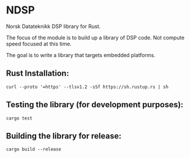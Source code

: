# NDSP
Norsk Datateknikk DSP library for Rust.

The focus of the module is to build up a library of DSP code.
Not compute speed focused at this time.

The goal is to write a library that targets embedded platforms.

## Rust Installation:
```
curl --proto '=https' --tlsv1.2 -sSf https://sh.rustup.rs | sh
```

## Testing the library (for development purposes):
```
cargo test
```

## Building the library for release:
```
cargo build --release
```
